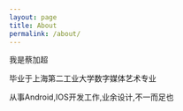 ```yaml
---
layout: page
title: About
permalink: /about/
---
```


我是蔡加超

毕业于上海第二工业大学数字媒体艺术专业

从事Android,IOS开发工作,业余设计,不一而足也
